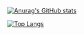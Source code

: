 [![Anurag's GitHub stats](https://github-readme-stats.vercel.app/api?username=guigallo&theme=dracula&count_private=true&show_icons=true)](https://github.com/anuraghazra/github-readme-stats)

[![Top Langs](https://github-readme-stats.vercel.app/api/top-langs/?username=guigallo&layout=compact&theme=dracula)](https://github.com/anuraghazra/github-readme-stats)
